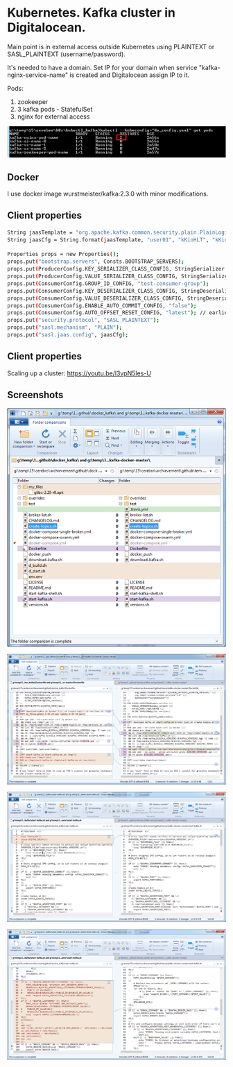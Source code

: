 # Kubernetes. Kafka cluster in Digitalocean.

Main point is in external access outside Kubernetes using PLAINTEXT or SASL_PLAINTEXT (username/password).

It's needed to have a domain. Set IP for your domain when service "kafka-nginx-service-name" is created and Digitalocean assign IP to it.

Pods:

1) zookeeper
2) 3 kafka pods - StatefulSet
3) nginx for external access

![pods](images/k8s_pods.png)

Docker
------------

I use docker image wurstmeister/kafka:2.3.0 with minor modifications.

Client properties
------------
```bash
String jaasTemplate = "org.apache.kafka.common.security.plain.PlainLoginModule required username=\"%s\" password=\"%s\" user_user01=\"%s\";";
String jaasCfg = String.format(jaasTemplate, "user01", "kKioHLT", "kKioHLT");

Properties props = new Properties();
props.put("bootstrap.servers", Consts.BOOTSTRAP_SERVERS);
props.put(ProducerConfig.KEY_SERIALIZER_CLASS_CONFIG, StringSerializer.class.getName());
props.put(ProducerConfig.VALUE_SERIALIZER_CLASS_CONFIG, StringSerializer.class.getName());
props.put(ConsumerConfig.GROUP_ID_CONFIG, "test-consumer-group");
props.put(ConsumerConfig.KEY_DESERIALIZER_CLASS_CONFIG, StringDeserializer.class.getName());
props.put(ConsumerConfig.VALUE_DESERIALIZER_CLASS_CONFIG, StringDeserializer.class.getName());
props.put(ConsumerConfig.ENABLE_AUTO_COMMIT_CONFIG, "false");
props.put(ConsumerConfig.AUTO_OFFSET_RESET_CONFIG, "latest"); // earliest, latest
props.put("security.protocol", "SASL_PLAINTEXT");
props.put("sasl.mechanism", "PLAIN");
props.put("sasl.jaas.config", jaasCfg);
```

Client properties
------------

Scaling up a cluster: https://youtu.be/l3vpN5les-U

Screenshots
------------

![cluster overview](images/docker_kafka_dir.png)

![cluster overview](images/docker_kafka_dockerfile.png)

![cluster overview](images/docker_kafka_sh_01.png)

![cluster overview](images/docker_kafka_sh_02.png)







